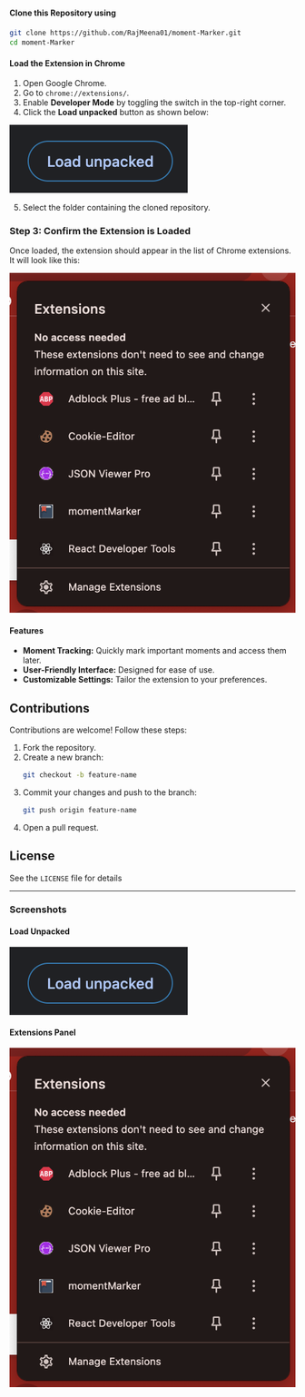 #### Clone this Repository using

```bash
git clone https://github.com/RajMeena01/moment-Marker.git
cd moment-Marker
```

#### Load the Extension in Chrome
1. Open Google Chrome.
2. Go to `chrome://extensions/`.
3. Enable **Developer Mode** by toggling the switch in the top-right corner.
4. Click the **Load unpacked** button as shown below:

![Load unpacked button](assets/load-unpacked.png)

5. Select the folder containing the cloned repository.

### Step 3: Confirm the Extension is Loaded
Once loaded, the extension should appear in the list of Chrome extensions. It will look like this:

![Chrome Extensions](assets/extensions-panel.png)

#### Features
- **Moment Tracking:** Quickly mark important moments and access them later.
- **User-Friendly Interface:** Designed for ease of use.
- **Customizable Settings:** Tailor the extension to your preferences.

## Contributions
Contributions are welcome! Follow these steps:
1. Fork the repository.
2. Create a new branch:
    ```bash
    git checkout -b feature-name
    ```
3. Commit your changes and push to the branch:
    ```bash
    git push origin feature-name
    ```
4. Open a pull request.

## License
See the `LICENSE` file for details

---

### Screenshots
#### Load Unpacked
![Load unpacked button](assets/load-unpacked.png)

#### Extensions Panel
![Chrome Extensions](assets/extensions-panel.png)
```
